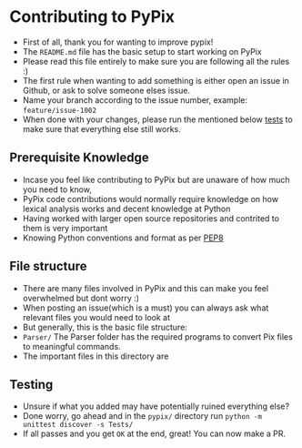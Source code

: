 # Contributing to PyPix
  - First of all, thank you for wanting to improve pypix!
  - The `README.md` file has the basic setup to start working on PyPix 
  - Please read this file entirely to make sure you are following all the rules :)
  - The first rule when wanting to add something is either open an issue in Github, or ask to solve someone elses issue.
  - Name your branch according to the issue number, example: `feature/issue-1002`
  - When done with your changes, please run the mentioned below <a href="https://github.com/pix-lang/pypix/edit/main/CONTRIBUTING.md#testing">tests</a> to make sure that everything else still works.
 
## Prerequisite Knowledge
  - Incase you feel like contributing to PyPix but are unaware of how much you need to know,
  - PyPix code contributions would normally require knowledge on how lexical analysis works and decent knowledge at Python
  - Having worked with larger open source repositories and contrited to them is very important
  - Knowing Python conventions and format as per <a href="https://www.python.org/dev/peps/pep-0008/">PEP8</a>

## File structure
  - There are many files involved in PyPix and this can make you feel overwhelmed but dont worry :)
  - When posting an issue(which is a must) you can always ask what relevant files you would need to look at
  - But generally, this is the basic file structure:
  - `Parser/` The Parser folder has the required programs to convert Pix files to meaningful commands.
  - The important files in this directory are 

## Testing 
  - Unsure if what you added may have potentially ruined everything else?
  - Done worry, go ahead and in the `pypix/` directory run `python -m unittest discover -s Tests/`
  - If all passes and you get `OK` at the end, great! You can now make a PR.
